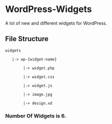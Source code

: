 # WordPress-Widgets
A lot of new and different widgets for WordPress.

## File Structure
    widgets
       
       |-> wp-{widget-name}
 
            |-> widget.php
 
            |-> widget.css
 
            |-> widget.js
            
            |-> image.jpg
            
            |-> design.xd


### Number Of Widgets is 6.
